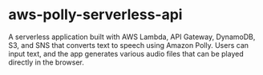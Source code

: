 # aws-polly-serverless-api
A serverless application built with AWS Lambda, API Gateway, DynamoDB, S3, and SNS that converts text to speech using Amazon Polly. Users can input text, and the app generates various audio files that can be played directly in the browser.
